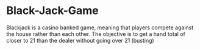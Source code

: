 # Black-Jack-Game

Blackjack is a casino banked game, meaning that players compete against the house rather than each other. The objective is to get a hand total of closer to 21 than the dealer without going over 21 (busting)
